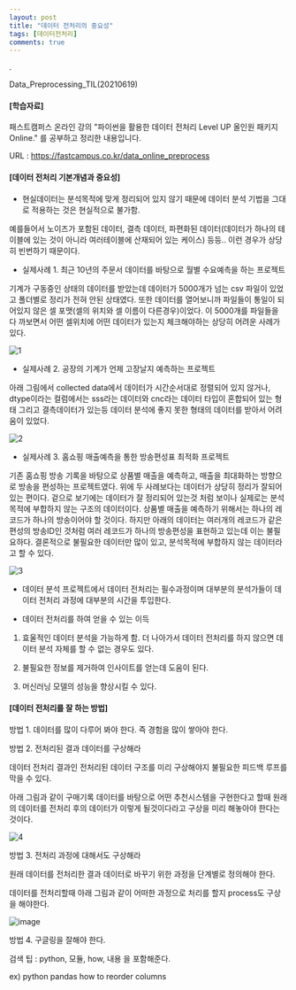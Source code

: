 ```yaml
---
layout: post
title: "데이터 전처리의 중요성"
tags: [데이터전처리]
comments: true
---
```


.

Data_Preprocessing_TIL(20210619)

#### [학습자료]

패스트캠퍼스 온라인 강의 "파이썬을 활용한 데이터 전처리 Level UP 올인원 패키지 Online." 를 공부하고 정리한 내용입니다.

URL : https://fastcampus.co.kr/data_online_preprocess

#### [데이터 전처리 기본개념과 중요성]

- 현실데이터는 분석목적에 맞게 정리되어 있지 않기 때문에 데이터 분석 기법을 그대로 적용하는 것은 현실적으로 불가함.

예를들어서 노이즈가 포함된 데이터, 결측 데이터, 파편화된 데이터(데이터가 하나의 테이블에 있는 것이 아니라 여러테이블에 산재되어 있는 케이스) 등등.. 이런 경우가 상당히 빈번하기 때문이다.

- 실제사례 1. 최근 10년의 주문서 데이터를 바탕으로 월별 수요예측을 하는 프로젝트

기계가 구동중인 상태의 데이터를 받았는데 데이터가 5000개가 넘는 csv 파일이 있었고 폴더별로 정리가 전혀 안된 상태였다. 또한 데이터를 열어보니까 파일들이 통일이 되어있지 않은 셀 포맷(셀의 위치와 셀 이름이 다른경우)이었다. 이 5000개를 파일들을 다 까보면서 어떤 셀위치에 어떤 데이터가 있는지 체크해야하는 상당히 어려운 사례가 있다.

![1](https://user-images.githubusercontent.com/41605276/122639484-16261b00-d135-11eb-81c3-9ec4bf787aa6.PNG)

- 실제사례 2. 공장의 기계가 언제 고장날지 예측하는 프로젝트

아래 그림에서 collected data에서 데이터가 시간순서대로 정렬되어 있지 않거나, dtype이라는 컬럼에서는 sss라는 데이터와 cnc라는 데이터 타입이 혼합되어 있는 형태 그리고 결측데이터가 있는등 데이터 분석에 좋지 못한 형태의 데이터를 받아서 어려움이 있었다.

![2](https://user-images.githubusercontent.com/41605276/122639530-4ec5f480-d135-11eb-8db7-424459a20b90.png)

- 실제사례 3. 홈쇼핑 매출예측을 통한 방송편성표 최적화 프로젝트

기존 홈쇼핑 방송 기록을 바탕으로 상품별 매출을 예측하고, 매출을 최대화하는 방향으로 방송을 편성하는 프로젝트였다. 위에 두 사례보다는 데이터가 상당히 정리가 잘되어 있는 편이다. 겉으로 보기에는 데이터가 잘 정리되어 있는것 처럼 보이나 실제로는 분석목적에 부합하지 않는 구조의 데이터이다. 상품별 매출을 예측하기 위해서는 하나의 레코드가 하나의 방송이어야 할 것이다. 하지만 아래의 데이터는 여러개의 레코드가 같은 편성의 방송ID인 것처럼 여러 레코드가 하나의 방송편성을 표현하고 있는데 이는 불필요하다. 결론적으로 불필요한 데이터만 많이 있고, 분석목적에 부합하지 않는 데이터라고 할 수 있다.

![3](https://user-images.githubusercontent.com/41605276/122639672-1e328a80-d136-11eb-8be9-04439fb9ac46.PNG)

- 데이터 분석 프로젝트에서 데이터 전처리는 필수과정이며 대부분의 분석가들이 데이터 전처리 과정에 대부분의 시간을 투입한다.


- 데이터 전처리를 하여 얻을 수 있는 이득

1) 효울적인 데이터 분석을 가능하게 함. 더 나아가서 데이터 전처리를 하지 않으면 데이터 분석 자체를 할 수 없는 경우도 있다.

2) 불필요한 정보를 제거하여 인사이트를 얻는데 도움이 된다.

3) 머신러닝 모델의 성능을 향상시킬 수 있다.

#### [데이터 전처리를 잘 하는 방법]

방법 1. 데이터를 많이 다루어 봐야 한다. 즉 경험을 많이 쌓아야 한다.

방법 2. 전처리된 결과 데이터를 구상해라

데이터 전처리 결과인 전처리된 데이터 구조를 미리 구상해야지 불필요한 피드백 루프를 막을 수 있다.

아래 그림과 같이 구매기록 데이터를 바탕으로 어떤 추천시스템을 구현한다고 할때 원래의 데이터를 전처리 후의 데이터가 이렇게 될것이다라고 구상을 미리 해놓아야 한다는 것이다.

![4](https://user-images.githubusercontent.com/41605276/122640201-1de7be80-d139-11eb-85bf-a61e9e38eaac.PNG)

방법 3. 전처리 과정에 대해서도 구상해라

원래 데이터를 전처리한 결과 데이터로 바꾸기 위한 과정을 단계별로 정의해야 한다.

데이터를 전처리할때 아래 그림과 같이 어떠한 과정으로 처리를 할지 process도 구상을 해야한다.

![image](https://user-images.githubusercontent.com/41605276/122640336-05c46f00-d13a-11eb-873e-5edd5cf0ccbf.png)

방법 4. 구글링을 잘해야 한다.

검색 팁 : python, 모듈, how, 내용 을 포함해준다.

ex) python pandas how to reorder columns
